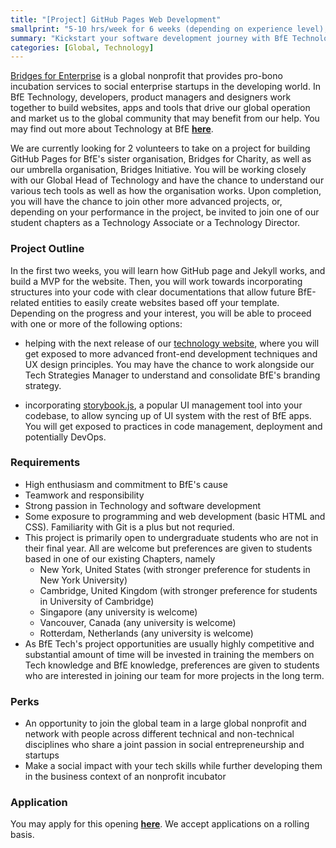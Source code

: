 ```yaml
---
title: "[Project] GitHub Pages Web Development"
smallprint: "5-10 hrs/week for 6 weeks (depending on experience level), flexible starting date and negotiable schedule. Suitable for undergraduate students interested in web development."
summary: "Kickstart your software development journey with BfE Technology and join an enthusiastic community of developers to build tools that deliver a social impact! " # this will be visible on platforms like LinkedIn when sharing
categories: [Global, Technology]
---
```


[Bridges for Enterprise](https://bridgesforenterprise.com) is a global nonprofit that provides pro-bono incubation services to social enterprise startups in the developing world. In BfE Technology, developers, product managers and designers work together to build websites, apps and tools that drive our global operation and market us to the global community that may benefit from our help. You may find out more about Technology at BfE [**here**](https://tech.bridgesforenterprise.com).

We are currently looking for 2 volunteers to take on a project for building GitHub Pages for BfE's sister organisation, Bridges for Charity, as well as our umbrella organisation, Bridges Initiative. You will be working closely with our Global Head of Technology and have the chance to understand our various tech tools as well as how the organisation works. Upon completion, you will have the chance to join other more advanced projects, or, depending on your performance in the project, be invited to join one of our student chapters as a Technology Associate or a Technology Director. 

### Project Outline
In the first two weeks, you will learn how GitHub page and Jekyll works, and build a MVP for the website. Then, you will work towards incorporating structures into your code with clear documentations that allow future BfE-related entities to easily create websites based off your template. Depending on the progress and your interest, you will be able to proceed with one or more of the following options:

- helping with the next release of our [technology website](https://tech.bridgesforenterprise.com), where you will get exposed to more advanced front-end development techniques and UX design principles. You may have the chance to work alongside our Tech Strategies Manager to understand and consolidate BfE's branding strategy.

- incorporating [storybook.js](https://storybook.js.org/), a popular UI management tool into your codebase, to allow syncing up of UI system with the rest of BfE apps. You will get exposed to practices in code management, deployment and potentially DevOps.

### Requirements
- High enthusiasm and commitment to BfE's cause
- Teamwork and responsibility
- Strong passion in Technology and software development
- Some exposure to programming and web development (basic HTML and CSS). Familiarity with Git is a plus but not requried.
- This project is primarily open to undergraduate students who are not in their final year. All are welcome but preferences are given to students based in one of our existing Chapters, namely
  - New York, United States (with stronger preference for students in New York University)
  - Cambridge, United Kingdom (with stronger preference for students in University of Cambridge)
  - Singapore (any university is welcome)
  - Vancouver, Canada (any university is welcome)
  - Rotterdam, Netherlands (any university is welcome)
- As BfE Tech's project opportunities are usually highly competitive and substantial amount of time will be invested in training the members on Tech knowledge and BfE knowledge, preferences are given to students who are interested in joining our team for more projects in the long term.

### Perks
- An opportunity to join the global team in a large global nonprofit and network with people across different technical and non-technical disciplines who share a joint passion in social entrepreneurship and startups
- Make a social impact with your tech skills while further developing them in the business context of an nonprofit incubator

### Application
You may apply for this opening [**here**](https://forms.gle/RpyaEKcxZY14wW6F8). We accept applications on a rolling basis.
